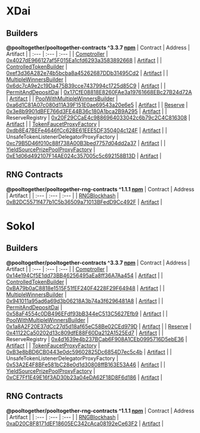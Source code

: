 # XDai


## Builders
**@pooltogether/pooltogether-contracts ^3.3.7 [npm](https://www.npmjs.com/package/@pooltogether/pooltogether-contracts)**
| Contract | Address | Artifact |
| :--- | :--- | :--- |
| [Comptroller](https://github.com/pooltogether/pooltogether-pool-contracts/tree/master/contracts/comptroller/Comptroller.sol) | [0x4027dE966127af5F015Ea1cfd6293a3583892668](https://blockscout.com/xdai/mainnet/address/0x4027dE966127af5F015Ea1cfd6293a3583892668) | [Artifact](https://github.com/pooltogether/pooltogether-pool-contracts/tree/master/deployments/xdai/Comptroller.json) |
| [ControlledTokenBuilder](https://github.com/pooltogether/pooltogether-pool-contracts/tree/master/contracts/builders/ControlledTokenBuilder.sol) | [0xef3d36A282e74b5bcba8a45262687DDb31495Cd2](https://blockscout.com/xdai/mainnet/address/0xef3d36A282e74b5bcba8a45262687DDb31495Cd2) | [Artifact](https://github.com/pooltogether/pooltogether-pool-contracts/tree/master/deployments/xdai/ControlledTokenBuilder.json) |
| [MultipleWinnersBuilder](https://github.com/pooltogether/pooltogether-pool-contracts/tree/master/contracts/builders/MultipleWinnersBuilder.sol) | [0x6dc7cA9e2c19Da475B39cce7437994c1725d85C9](https://blockscout.com/xdai/mainnet/address/0x6dc7cA9e2c19Da475B39cce7437994c1725d85C9) | [Artifact](https://github.com/pooltogether/pooltogether-pool-contracts/tree/master/deployments/xdai/MultipleWinnersBuilder.json) |
| [PermitAndDepositDai](https://github.com/pooltogether/pooltogether-pool-contracts/tree/master/contracts/permit/PermitAndDepositDai.sol) | [0x17CfE08818E8260FAe3a19761668EBc27B24d72A](https://blockscout.com/xdai/mainnet/address/0x17CfE08818E8260FAe3a19761668EBc27B24d72A) | [Artifact](https://github.com/pooltogether/pooltogether-pool-contracts/tree/master/deployments/xdai/PermitAndDepositDai.json) |
| [PoolWithMultipleWinnersBuilder](https://github.com/pooltogether/pooltogether-pool-contracts/tree/master/contracts/builders/PoolWithMultipleWinnersBuilder.sol) | [0xa6d1C81A07c080d11A39F151E0ae69543a20e6e5](https://blockscout.com/xdai/mainnet/address/0xa6d1C81A07c080d11A39F151E0ae69543a20e6e5) | [Artifact](https://github.com/pooltogether/pooltogether-pool-contracts/tree/master/deployments/xdai/PoolWithMultipleWinnersBuilder.json) |
| [Reserve](https://github.com/pooltogether/pooltogether-pool-contracts/tree/master/contracts/reserve/Reserve.sol) | [0x3e8b9901dBFE766d3FE44B36c180A1bca2B9A295](https://blockscout.com/xdai/mainnet/address/0x3e8b9901dBFE766d3FE44B36c180A1bca2B9A295) | [Artifact](https://github.com/pooltogether/pooltogether-pool-contracts/tree/master/deployments/xdai/Reserve.json) |
| ReserveRegistry | [0x20F29CCaE4c9886964033042c6b79c2C4C816308](https://blockscout.com/xdai/mainnet/address/0x20F29CCaE4c9886964033042c6b79c2C4C816308) | [Artifact](https://github.com/pooltogether/pooltogether-pool-contracts/tree/master/deployments/xdai/ReserveRegistry.json) |
| [TokenFaucetProxyFactory](https://github.com/pooltogether/pooltogether-pool-contracts/tree/master/contracts/token-faucet/TokenFaucetProxyFactory.sol) | [0xdb8E47BEFe4646fCc62BE61EEE5DF350404c124F](https://blockscout.com/xdai/mainnet/address/0xdb8E47BEFe4646fCc62BE61EEE5DF350404c124F) | [Artifact](https://github.com/pooltogether/pooltogether-pool-contracts/tree/master/deployments/xdai/TokenFaucetProxyFactory.json) |
| UnsafeTokenListenerDelegatorProxyFactory | [0xc79B5D46f010c88f738A00B3bed7757d04dd2a37](https://blockscout.com/xdai/mainnet/address/0xc79B5D46f010c88f738A00B3bed7757d04dd2a37) | [Artifact](https://github.com/pooltogether/pooltogether-pool-contracts/tree/master/deployments/xdai/UnsafeTokenListenerDelegatorProxyFactory.json) |
| [YieldSourcePrizePoolProxyFactory](https://github.com/pooltogether/pooltogether-pool-contracts/tree/master/contracts/prize-pool/yield-source/YieldSourcePrizePoolProxyFactory.sol) | [0xE1d06d492107F14AE024c357005c5c692158B13D](https://blockscout.com/xdai/mainnet/address/0xE1d06d492107F14AE024c357005c5c692158B13D) | [Artifact](https://github.com/pooltogether/pooltogether-pool-contracts/tree/master/deployments/xdai/YieldSourcePrizePoolProxyFactory.json) |

## RNG Contracts
**@pooltogether/pooltogether-rng-contracts ^1.1.1 [npm](https://www.npmjs.com/package/@pooltogether/pooltogether-rng-contracts)**
| Contract | Address | Artifact |
| :--- | :--- | :--- |
| [RNGBlockhash](https://github.com/pooltogether/pooltogether-rng-contracts/tree/master/contracts/RNGBlockhash.sol) | [0xB2DC5571f477b1C5b36509a71013BFedD9Cc492F](https://blockscout.com/xdai/mainnet/address/0xB2DC5571f477b1C5b36509a71013BFedD9Cc492F) | [Artifact](https://github.com/pooltogether/pooltogether-rng-contracts/tree/master/deployments/xdai/RNGBlockhash.json) |


# Sokol


## Builders
**@pooltogether/pooltogether-contracts ^3.3.7 [npm](https://www.npmjs.com/package/@pooltogether/pooltogether-contracts)**
| Contract | Address | Artifact |
| :--- | :--- | :--- |
| [Comptroller](https://github.com/pooltogether/pooltogether-pool-contracts/tree/master/contracts/comptroller/Comptroller.sol) | [0x14e194Cf5E1dd73BB46256495aEa8ff36A7Aa454](https://blockscout.com/poa/sokol/address/0x14e194Cf5E1dd73BB46256495aEa8ff36A7Aa454) | [Artifact](https://github.com/pooltogether/pooltogether-pool-contracts/tree/master/deployments/poaSokol/Comptroller.json) |
| [ControlledTokenBuilder](https://github.com/pooltogether/pooltogether-pool-contracts/tree/master/contracts/builders/ControlledTokenBuilder.sol) | [0xBA79b0aC8818e1515F51fEF240F4228F29F64948](https://blockscout.com/poa/sokol/address/0xBA79b0aC8818e1515F51fEF240F4228F29F64948) | [Artifact](https://github.com/pooltogether/pooltogether-pool-contracts/tree/master/deployments/poaSokol/ControlledTokenBuilder.json) |
| [MultipleWinnersBuilder](https://github.com/pooltogether/pooltogether-pool-contracts/tree/master/contracts/builders/MultipleWinnersBuilder.sol) | [0x941011a95ad6a69d3b06218A3b74a3f6296481A8](https://blockscout.com/poa/sokol/address/0x941011a95ad6a69d3b06218A3b74a3f6296481A8) | [Artifact](https://github.com/pooltogether/pooltogether-pool-contracts/tree/master/deployments/poaSokol/MultipleWinnersBuilder.json) |
| [PermitAndDepositDai](https://github.com/pooltogether/pooltogether-pool-contracts/tree/master/contracts/permit/PermitAndDepositDai.sol) | [0x58aF4554c0DB496EFdf93bB344eC513C5627Efb9](https://blockscout.com/poa/sokol/address/0x58aF4554c0DB496EFdf93bB344eC513C5627Efb9) | [Artifact](https://github.com/pooltogether/pooltogether-pool-contracts/tree/master/deployments/poaSokol/PermitAndDepositDai.json) |
| [PoolWithMultipleWinnersBuilder](https://github.com/pooltogether/pooltogether-pool-contracts/tree/master/contracts/builders/PoolWithMultipleWinnersBuilder.sol) | [0x1a8A2F20E37dCc27d5d18af65eC58Be02CEd979D](https://blockscout.com/poa/sokol/address/0x1a8A2F20E37dCc27d5d18af65eC58Be02CEd979D) | [Artifact](https://github.com/pooltogether/pooltogether-pool-contracts/tree/master/deployments/poaSokol/PoolWithMultipleWinnersBuilder.json) |
| [Reserve](https://github.com/pooltogether/pooltogether-pool-contracts/tree/master/contracts/reserve/Reserve.sol) | [0x41122Ca50202d13c809dfE88F60Da212A1525Ed7](https://blockscout.com/poa/sokol/address/0x41122Ca50202d13c809dfE88F60Da212A1525Ed7) | [Artifact](https://github.com/pooltogether/pooltogether-pool-contracts/tree/master/deployments/poaSokol/Reserve.json) |
| ReserveRegistry | [0x4d1639e4b237BCab6F908A1CEb0995716D5ebE36](https://blockscout.com/poa/sokol/address/0x4d1639e4b237BCab6F908A1CEb0995716D5ebE36) | [Artifact](https://github.com/pooltogether/pooltogether-pool-contracts/tree/master/deployments/poaSokol/ReserveRegistry.json) |
| [TokenFaucetProxyFactory](https://github.com/pooltogether/pooltogether-pool-contracts/tree/master/contracts/token-faucet/TokenFaucetProxyFactory.sol) | [0xB3e8bBD6CB0443e0dc59602825Dc6854D7ec5c4b](https://blockscout.com/poa/sokol/address/0xB3e8bBD6CB0443e0dc59602825Dc6854D7ec5c4b) | [Artifact](https://github.com/pooltogether/pooltogether-pool-contracts/tree/master/deployments/poaSokol/TokenFaucetProxyFactory.json) |
| UnsafeTokenListenerDelegatorProxyFactory | [0x53A2E4F8BFe581bC28e0d1d30808ffB163E53A46](https://blockscout.com/poa/sokol/address/0x53A2E4F8BFe581bC28e0d1d30808ffB163E53A46) | [Artifact](https://github.com/pooltogether/pooltogether-pool-contracts/tree/master/deployments/poaSokol/UnsafeTokenListenerDelegatorProxyFactory.json) |
| [YieldSourcePrizePoolProxyFactory](https://github.com/pooltogether/pooltogether-pool-contracts/tree/master/contracts/prize-pool/yield-source/YieldSourcePrizePoolProxyFactory.sol) | [0xCE7Ff1E49E16f3AD30b23a04eDA62F18D8F6d186](https://blockscout.com/poa/sokol/address/0xCE7Ff1E49E16f3AD30b23a04eDA62F18D8F6d186) | [Artifact](https://github.com/pooltogether/pooltogether-pool-contracts/tree/master/deployments/poaSokol/YieldSourcePrizePoolProxyFactory.json) |

## RNG Contracts
**@pooltogether/pooltogether-rng-contracts ^1.1.1 [npm](https://www.npmjs.com/package/@pooltogether/pooltogether-rng-contracts)**
| Contract | Address | Artifact |
| :--- | :--- | :--- |
| [RNGBlockhash](https://github.com/pooltogether/pooltogether-rng-contracts/tree/master/contracts/RNGBlockhash.sol) | [0xaD20C8F8171dEF18605EC342cAca08192eCe63F2](https://blockscout.com/poa/sokol/address/0xaD20C8F8171dEF18605EC342cAca08192eCe63F2) | [Artifact](https://github.com/pooltogether/pooltogether-rng-contracts/tree/master/deployments/poaSokol/RNGBlockhash.json) |


